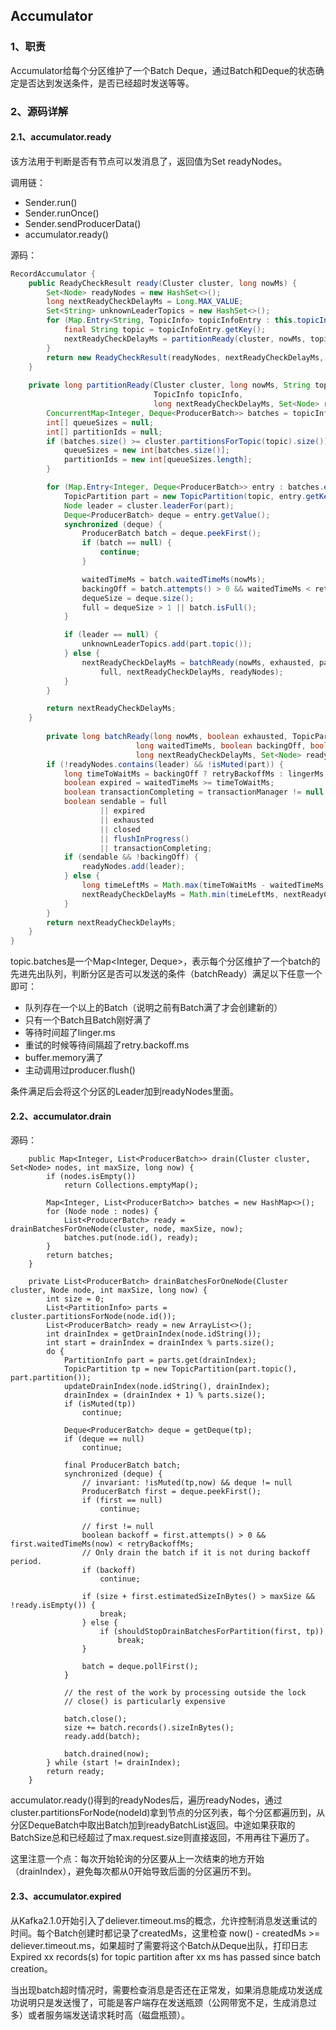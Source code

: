 ## Accumulator

### 1、职责

Accumulator给每个分区维护了一个Batch Deque，通过Batch和Deque的状态确定是否达到发送条件，是否已经超时发送等等。



### 2、源码详解

#### 2.1、accumulator.ready

该方法用于判断是否有节点可以发消息了，返回值为Set  readyNodes。

调用链：

+ Sender.run()
+ Sender.runOnce()
+ Sender.sendProducerData()
+ accumulator.ready()

源码：

```java
RecordAccumulator {
    public ReadyCheckResult ready(Cluster cluster, long nowMs) {
        Set<Node> readyNodes = new HashSet<>();
        long nextReadyCheckDelayMs = Long.MAX_VALUE;
        Set<String> unknownLeaderTopics = new HashSet<>();
        for (Map.Entry<String, TopicInfo> topicInfoEntry : this.topicInfoMap.entrySet()) {
            final String topic = topicInfoEntry.getKey();
            nextReadyCheckDelayMs = partitionReady(cluster, nowMs, topic, topicInfoEntry.getValue(), nextReadyCheckDelayMs, readyNodes, unknownLeaderTopics);
        }
        return new ReadyCheckResult(readyNodes, nextReadyCheckDelayMs, unknownLeaderTopics);
    }
    
    private long partitionReady(Cluster cluster, long nowMs, String topic,
                                TopicInfo topicInfo,
                                long nextReadyCheckDelayMs, Set<Node> readyNodes, Set<String> unknownLeaderTopics) {
        ConcurrentMap<Integer, Deque<ProducerBatch>> batches = topicInfo.batches;
        int[] queueSizes = null;
        int[] partitionIds = null;
        if (batches.size() >= cluster.partitionsForTopic(topic).size()) {
            queueSizes = new int[batches.size()];
            partitionIds = new int[queueSizes.length];
        }

        for (Map.Entry<Integer, Deque<ProducerBatch>> entry : batches.entrySet()) {
            TopicPartition part = new TopicPartition(topic, entry.getKey());
            Node leader = cluster.leaderFor(part);
            Deque<ProducerBatch> deque = entry.getValue();
            synchronized (deque) {
                ProducerBatch batch = deque.peekFirst();
                if (batch == null) {
                    continue;
                }

                waitedTimeMs = batch.waitedTimeMs(nowMs);
                backingOff = batch.attempts() > 0 && waitedTimeMs < retryBackoffMs;
                dequeSize = deque.size();
                full = dequeSize > 1 || batch.isFull();
            }

            if (leader == null) {
                unknownLeaderTopics.add(part.topic());
            } else {
                nextReadyCheckDelayMs = batchReady(nowMs, exhausted, part, leader, waitedTimeMs, backingOff,
                    full, nextReadyCheckDelayMs, readyNodes);
            }
        }

        return nextReadyCheckDelayMs;
    }
    
        private long batchReady(long nowMs, boolean exhausted, TopicPartition part, Node leader,
                            long waitedTimeMs, boolean backingOff, boolean full,
                            long nextReadyCheckDelayMs, Set<Node> readyNodes) {
        if (!readyNodes.contains(leader) && !isMuted(part)) {
            long timeToWaitMs = backingOff ? retryBackoffMs : lingerMs;
            boolean expired = waitedTimeMs >= timeToWaitMs;
            boolean transactionCompleting = transactionManager != null && transactionManager.isCompleting();
            boolean sendable = full
                    || expired
                    || exhausted
                    || closed
                    || flushInProgress()
                    || transactionCompleting;
            if (sendable && !backingOff) {
                readyNodes.add(leader);
            } else {
                long timeLeftMs = Math.max(timeToWaitMs - waitedTimeMs, 0);
                nextReadyCheckDelayMs = Math.min(timeLeftMs, nextReadyCheckDelayMs);
            }
        }
        return nextReadyCheckDelayMs;
    }
}
```

topic.batches是一个Map<Integer, Deque>，表示每个分区维护了一个batch的先进先出队列，判断分区是否可以发送的条件（batchReady）满足以下任意一个即可：

+ 队列存在一个以上的Batch（说明之前有Batch满了才会创建新的）
+ 只有一个Batch且Batch刚好满了
+ 等待时间超了linger.ms
+ 重试的时候等待间隔超了retry.backoff.ms
+ buffer.memory满了
+ 主动调用过producer.flush()

条件满足后会将这个分区的Leader加到readyNodes里面。



#### 2.2、accumulator.drain

源码：

```
	public Map<Integer, List<ProducerBatch>> drain(Cluster cluster, Set<Node> nodes, int maxSize, long now) {
        if (nodes.isEmpty())
            return Collections.emptyMap();

        Map<Integer, List<ProducerBatch>> batches = new HashMap<>();
        for (Node node : nodes) {
            List<ProducerBatch> ready = drainBatchesForOneNode(cluster, node, maxSize, now);
            batches.put(node.id(), ready);
        }
        return batches;
    }
    
    private List<ProducerBatch> drainBatchesForOneNode(Cluster cluster, Node node, int maxSize, long now) {
        int size = 0;
        List<PartitionInfo> parts = cluster.partitionsForNode(node.id());
        List<ProducerBatch> ready = new ArrayList<>();
        int drainIndex = getDrainIndex(node.idString());
        int start = drainIndex = drainIndex % parts.size();
        do {
            PartitionInfo part = parts.get(drainIndex);
            TopicPartition tp = new TopicPartition(part.topic(), part.partition());
            updateDrainIndex(node.idString(), drainIndex);
            drainIndex = (drainIndex + 1) % parts.size();
            if (isMuted(tp))
                continue;

            Deque<ProducerBatch> deque = getDeque(tp);
            if (deque == null)
                continue;

            final ProducerBatch batch;
            synchronized (deque) {
                // invariant: !isMuted(tp,now) && deque != null
                ProducerBatch first = deque.peekFirst();
                if (first == null)
                    continue;

                // first != null
                boolean backoff = first.attempts() > 0 && first.waitedTimeMs(now) < retryBackoffMs;
                // Only drain the batch if it is not during backoff period.
                if (backoff)
                    continue;

                if (size + first.estimatedSizeInBytes() > maxSize && !ready.isEmpty()) {
                    break;
                } else {
                    if (shouldStopDrainBatchesForPartition(first, tp))
                        break;
                }

                batch = deque.pollFirst();
            }

            // the rest of the work by processing outside the lock
            // close() is particularly expensive

            batch.close();
            size += batch.records().sizeInBytes();
            ready.add(batch);

            batch.drained(now);
        } while (start != drainIndex);
        return ready;
    }
```



accumulator.ready()得到的readyNodes后，遍历readyNodes，通过cluster.partitionsForNode(nodeId)拿到节点的分区列表，每个分区都遍历到，从分区DequeBatch中取出Batch加到readyBatchList返回。中途如果获取的BatchSize总和已经超过了max.request.size则直接返回，不用再往下遍历了。

这里注意一个点：每次开始轮询的分区要从上一次结束的地方开始（drainIndex），避免每次都从0开始导致后面的分区遍历不到。



#### 2.3、accumulator.expired

从Kafka2.1.0开始引入了deliever.timeout.ms的概念，允许控制消息发送重试的时间。每个Batch创建时都记录了createdMs，这里检查 now() - createdMs >= deliever.timeout.ms，如果超时了需要将这个Batch从Deque出队，打印日志Expired xx records(s) for topic partition after xx ms has passed since batch creation。

当出现batch超时情况时，需要检查消息是否还在正常发，如果消息能成功发送成功说明只是发送慢了，可能是客户端存在发送瓶颈（公网带宽不足，生成消息过多）或者服务端发送请求耗时高（磁盘瓶颈）。